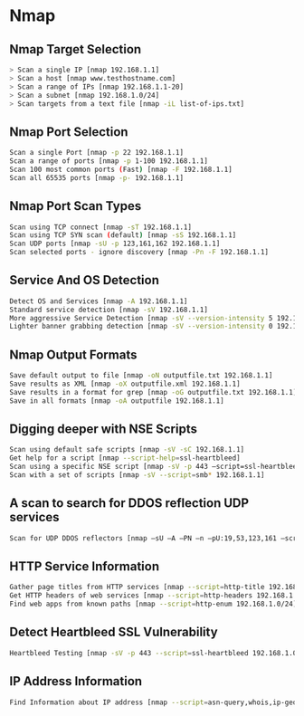 # Nmap

## Nmap Target Selection
```bash
> Scan a single IP [nmap 192.168.1.1]
> Scan a host [nmap www.testhostname.com]
> Scan a range of IPs [nmap 192.168.1.1-20]
> Scan a subnet [nmap 192.168.1.0/24]
> Scan targets from a text file [nmap -iL list-of-ips.txt]
```
## Nmap Port Selection
```bash
Scan a single Port [nmap -p 22 192.168.1.1]
Scan a range of ports [nmap -p 1-100 192.168.1.1]
Scan 100 most common ports (Fast) [nmap -F 192.168.1.1]
Scan all 65535 ports [nmap -p- 192.168.1.1]
```
## Nmap Port Scan Types
```bash
Scan using TCP connect [nmap -sT 192.168.1.1]
Scan using TCP SYN scan (default) [nmap -sS 192.168.1.1]
Scan UDP ports [nmap -sU -p 123,161,162 192.168.1.1]
Scan selected ports - ignore discovery [nmap -Pn -F 192.168.1.1]
```
## Service And OS Detection
```bash
Detect OS and Services [nmap -A 192.168.1.1]
Standard service detection [nmap -sV 192.168.1.1]
More aggressive Service Detection [nmap -sV --version-intensity 5 192.168.1.1]
Lighter banner grabbing detection [nmap -sV --version-intensity 0 192.168.1.1]
```
## Nmap Output Formats
```bash
Save default output to file [nmap -oN outputfile.txt 192.168.1.1]
Save results as XML [nmap -oX outputfile.xml 192.168.1.1]
Save results in a format for grep [nmap -oG outputfile.txt 192.168.1.1]
Save in all formats [nmap -oA outputfile 192.168.1.1]
```
## Digging deeper with NSE Scripts
```bash 
Scan using default safe scripts [nmap -sV -sC 192.168.1.1]
Get help for a script [nmap --script-help=ssl-heartbleed]
Scan using a specific NSE script [nmap -sV -p 443 –script=ssl-heartbleed.nse 192.168.1.1]
Scan with a set of scripts [nmap -sV --script=smb* 192.168.1.1]
```
## A scan to search for DDOS reflection UDP services
```bash
Scan for UDP DDOS reflectors [nmap –sU –A –PN –n –pU:19,53,123,161 –script=ntp-monlist,dns-recursion,snmp-sysdescr 192.168.1.0/24]
```
## HTTP Service Information
```bash
Gather page titles from HTTP services [nmap --script=http-title 192.168.1.0/24]
Get HTTP headers of web services [nmap --script=http-headers 192.168.1.0/24]
Find web apps from known paths [nmap --script=http-enum 192.168.1.0/24]
```
## Detect Heartbleed SSL Vulnerability
```bash
Heartbleed Testing [nmap -sV -p 443 --script=ssl-heartbleed 192.168.1.0/24]
```
## IP Address Information
```bash
Find Information about IP address [nmap --script=asn-query,whois,ip-geolocation-maxmind 192.168.1.0/24]
```








